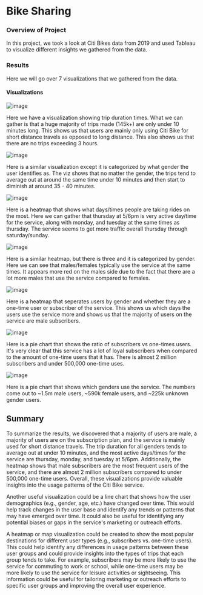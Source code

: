# Bike Sharing

### Overview of Project

  In this project, we took a look at Citi Bikes data from 2019 and used Tableau to visualize different insights we gathered from the data.
  
### Results

  Here we will go over 7 visualizations that we gathered from the data.
  
#### Visualizations

![image](tripdur.png)

Here we have a visualization showing trip duration times. What we can gather is that a huge majority of trips made (145k+) are only under 10 minutes long. This shows us that users are mainly only using Citi Bike for short distance travels as opposed to long distance. This also shows us that there are no trips exceeding 3 hours.

![image](tripdurgender.png)

Here is a similar visualization except it is categorized by what gender the user identifies as. The viz shows that no matter the gender, the trips tend to average out at around the same time under 10 minutes and then start to diminish at around 35 - 40 minutes.

![image](heatmap.png)

Here is a heatmap that shows what days/times people are taking rides on the most. Here we can gather that thursday at 5/6pm is very active day/time for the service, along with monday, and tuesday at the same times as thursday. The service seems to get more traffic overall thursday through saturday/sunday.

![image](heatmapgender.png)

Here is a similar heatmap, but there is three and it is categorized by gender. Here we can see that males/females typically use the service at the same times. It appears more red on the males side due to the fact that there are a lot more males that use the service compared to females.

![image](subheatmap.png)

Here is a heatmap that seperates users by gender and whether they are a one-time user or subscriber of the service. This shows us which days the users use the service more and shows us that the majority of users on the service are male subscribers.

![image](cussub.png)

Here is a pie chart that shows the ratio of subscribers vs one-times users. It's very clear that this service has a lot of loyal subscribers when compared to the amount of one-time users that it has. There is almost 2 million subscribers and under 500,000 one-time uses.

![image](genders.png)

Here is a pie chart that shows which genders use the service. The numbers come out to ~1.5m male users, ~590k female users, and ~225k unknown gender users.

## Summary 

To summarize the results, we discovered that a majority of users are male, a majority of users are on the subscription plan, and the service is mainly used for short distance travels. The trip duration for all genders tends to average out at under 10 minutes, and the most active days/times for the service are thursday, monday, and tuesday at 5/6pm. Additionally, the heatmap shows that male subscribers are the most frequent users of the service, and there are almost 2 million subscribers compared to under 500,000 one-time users. Overall, these visualizations provide valuable insights into the usage patterns of the Citi Bike service.

Another useful visualization could be a line chart that shows how the user demographics (e.g., gender, age, etc.) have changed over time. This would help track changes in the user base and identify any trends or patterns that may have emerged over time. It could also be useful for identifying any potential biases or gaps in the service's marketing or outreach efforts.

A heatmap or map visualization could be created to show the most popular destinations for different user types (e.g., subscribers vs. one-time users). This could help identify any differences in usage patterns between these user groups and could provide insights into the types of trips that each group tends to take. For example, subscribers may be more likely to use the service for commuting to work or school, while one-time users may be more likely to use the service for leisure activities or sightseeing. This information could be useful for tailoring marketing or outreach efforts to specific user groups and improving the overall user experience.
